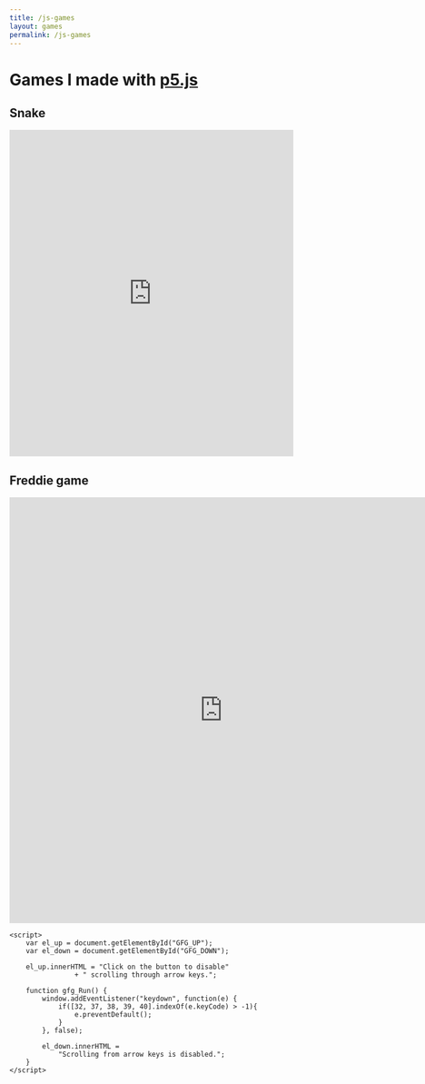 ```yaml
---
title: /js-games
layout: games
permalink: /js-games
---
```


# Games I made with <a href="https://p5js.org/" target="_blank" rel="noopener noreferrer">p5.js</a>

## Snake

<iframe src="https://editor.p5js.org/Plotkine/present/wt0UfN_ce" width="500px" height="575px" frameBorder="0" title="snake"></iframe>

## Freddie game

<iframe src="https://editor.p5js.org/Plotkine/present/_6t0LDFnp" width="750px" height="750px" frameBorder="0" title="freddieGame"></iframe>

<!-- <script>
window.addEventListener("keydown", function(e) {
    // space and arrow keys
    if([32, 37, 38, 39, 40].indexOf(e.code) > -1) {
        e.preventDefault();
    }
}, false);
</script> -->

    <script> 
        var el_up = document.getElementById("GFG_UP"); 
        var el_down = document.getElementById("GFG_DOWN"); 
          
        el_up.innerHTML = "Click on the button to disable" 
                    + " scrolling through arrow keys."; 
          
        function gfg_Run() { 
            window.addEventListener("keydown", function(e) { 
                if([32, 37, 38, 39, 40].indexOf(e.keyCode) > -1){ 
                    e.preventDefault(); 
                } 
            }, false); 
              
            el_down.innerHTML =  
                "Scrolling from arrow keys is disabled."; 
        }          
    </script>
